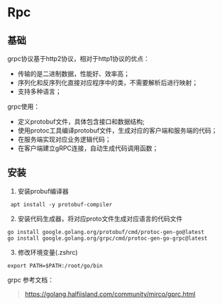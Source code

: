 # Rpc

## 基础

grpc协议基于http2协议，相对于http1协议的优点：

- 传输的是二进制数据，性能好、效率高；
- 序列化和反序列化直接对应程序中的类，不需要解析后进行映射；
- 支持多种语言；

grpc使用：

- 定义protobuf文件，具体包含接口和数据结构;
- 使用protoc工具编译protobuf文件，生成对应的客户端和服务端的代码；
- 在服务端实现对应业务逻辑代码；
- 在客户端建立gRPC连接，自动生成代码调用函数；

## 安装

1. 安装probuf编译器

```shell
 apt install -y protobuf-compiler
```

2. 安装代码生成器，将对应proto文件生成对应语言的代码文件

```shell
go install google.golang.org/protobuf/cmd/protoc-gen-go@latest
go install google.golang.org/grpc/cmd/protoc-gen-go-grpc@latest
```

3. 修改环境变量(.zshrc)

```
export PATH=$PATH:/root/go/bin
```

grpc 参考文档：
> <https://golang.halfiisland.com/community/mirco/gprc.html>
